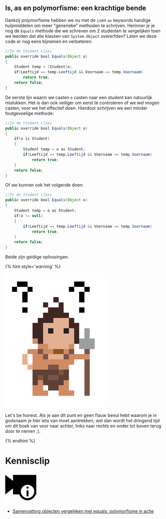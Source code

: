 ## Is, as en polymorfisme: een krachtige bende

Dankzij polymorfisme hebben we nu met de ``is``en ``as`` keywords handige hulpmiddelen om meer "generieke" methoden te schrijven. Herinner je je nog de ``Equals`` methode die we schreven om 2 studenten te vergelijken toen we leerden dat alle klassen van ``System.Object`` overerfden? Laten we deze code er nog eens bijnemen en verbeteren:

```java
//In de Student class
public override bool Equals(Object o)
{  
    Student temp = (Student)o; 
    if(Leeftijd == temp.Leeftijd && Voornaam == temp.Voornaam)
        return true;
    return false;
}
```

De eerste lijn waarin we casten ``o`` casten naar een student kan natuurlijk mislukken. Het is dan ook veiliger om eerst te controleren of we wel mogen casten, voor we het effectief doen. Hierdoor schrijven we een minder foutgevoelige methode:

```java
//In de Student class
public override bool Equals(Object o)
{  
    if(o is Student)
    { 
        Student temp = o as Student; 
        if(Leeftijd == temp.Leeftijd && Voornaam == temp.Voornaam)
            return true;
    }
    return false;
}
```

Of we kunnen ook het volgende doen:
```java
//In de Student class
public override bool Equals(Object o)
{  
    Student temp = o as Student; 
    if(o != null)
    { 
        if(Leeftijd == temp.Leeftijd && Voornaam == temp.Voornaam)
            return true;
    }
    return false;
}
```
Beide zijn geldige oplossingen.


<!---NOBOOKSTART--->
{% hint style='warning' %}
<!---NOBOOKEND--->
<!---{aside}--->
<!--- {float:right, width:50%} --->
![](../assets/care.png)

Let's be honest. Als je aan dit punt en geen flauw benul hebt waarom je in godsnaam je hier iets van moet aantrekken, wel dan wordt het dringend tijd om dit boek van voor naar achter, links naar rechts en onder tot boven terug door te nemen ;).
<!---{/aside}--->
<!---NOBOOKSTART--->
{% endhint %}
<!---NOBOOKEND--->

<!---NOBOOKSTART--->
# Kennisclip
![](../assets/infoclip.png)

* [Samenvatting objecten vergelijken met equals: polymorfisme in actie](https://ap.cloud.panopto.eu/Panopto/Pages/Viewer.aspx?id=b705422d-db2d-420a-bcda-aba700fd9336)
<!---NOBOOKEND--->